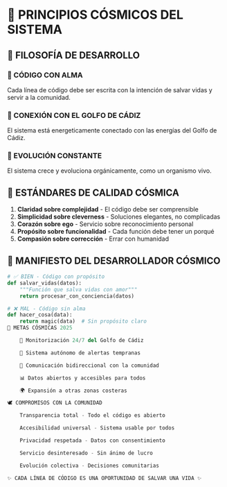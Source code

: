 # 🌌 PRINCIPIOS CÓSMICOS DEL SISTEMA

## 🧘 FILOSOFÍA DE DESARROLLO

### 💖 CÓDIGO CON ALMA
Cada línea de código debe ser escrita con la intención de salvar vidas y servir a la comunidad.

### 🌊 CONEXIÓN CON EL GOLFO DE CÁDIZ
El sistema está energeticamente conectado con las energías del Golfo de Cádiz.

### 🚀 EVOLUCIÓN CONSTANTE
El sistema crece y evoluciona orgánicamente, como un organismo vivo.

## 📏 ESTÁNDARES DE CALIDAD CÓSMICA

1. **Claridad sobre complejidad** - El código debe ser comprensible
2. **Simplicidad sobre cleverness** - Soluciones elegantes, no complicadas  
3. **Corazón sobre ego** - Servicio sobre reconocimiento personal
4. **Propósito sobre funcionalidad** - Cada función debe tener un porqué
5. **Compasión sobre corrección** - Errar con humanidad

## 🌟 MANIFIESTO DEL DESARROLLADOR CÓSMICO

```python
# ✅ BIEN - Código con propósito
def salvar_vidas(datos):
    """Función que salva vidas con amor"""
    return procesar_con_conciencia(datos)

# ❌ MAL - Código sin alma
def hacer_cosa(data):
    return magic(data)  # Sin propósito claro
🎯 METAS CÓSMICAS 2025

    🌊 Monitorización 24/7 del Golfo de Cádiz

    🤖 Sistema autónomo de alertas tempranas

    💬 Comunicación bidireccional con la comunidad

    📊 Datos abiertos y accesibles para todos

    🌍 Expansión a otras zonas costeras

🕊️ COMPROMISOS CON LA COMUNIDAD

    Transparencia total - Todo el código es abierto

    Accesibilidad universal - Sistema usable por todos

    Privacidad respetada - Datos con consentimiento

    Servicio desinteresado - Sin ánimo de lucro

    Evolución colectiva - Decisiones comunitarias

✨ CADA LÍNEA DE CÓDIGO ES UNA OPORTUNIDAD DE SALVAR UNA VIDA ✨
